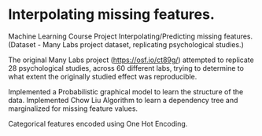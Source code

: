# Interpolating missing features.
Machine Learning Course Project
Interpolating/Predicting missing features.
(Dataset - Many Labs project dataset, replicating psychological studies.) 

The original Many Labs project (https://osf.io/ct89g/) attempted to replicate
28 psychological studies, across 60 different labs, trying to determine to what extent the originally studied effect
was reproducible.


Implemented a Probabilistic graphical model to learn the structure of the data. Implemented Chow Liu Algorithm to learn a dependency tree and marginalized for missing feature values. 

Categorical features encoded using One Hot Encoding.
